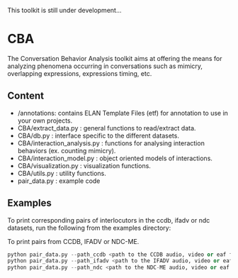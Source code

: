 This toolkit is still under development...


# CBA
The Conversation Behavior Analysis toolkit aims at offering the means for analyzing phenomena occurring in conversations such as mimicry, overlapping expressions, expressions timing, etc.


## Content

* /annotations: contains ELAN Template Files (etf) for annotation to use in your own projects.
* CBA/extract_data.py : general functions to read/extract data.
* CBA/db.py : interface specific to the different datasets.
* CBA/interaction_analysis.py : functions for analysing interaction behaviors (ex. counting mimicry).
* CBA/interaction_model.py : object oriented models of interactions.
* CBA/visualization.py : visualization functions.
* CBA/utils.py : utility functions.
* pair_data.py : example code

## Examples

To print corresponding pairs of interlocutors in the ccdb, ifadv or ndc datasets, run the following from the examples directory:

To print pairs from CCDB, IFADV or NDC-ME.
```python
python pair_data.py --path_ccdb <path to the CCDB audio, video or eaf files>
python pair_data.py --path_ifadv <path to the IFADV audio, video or eaf files>
python pair_data.py --path_ndc <path to the NDC-ME audio, video or eaf files>

```
